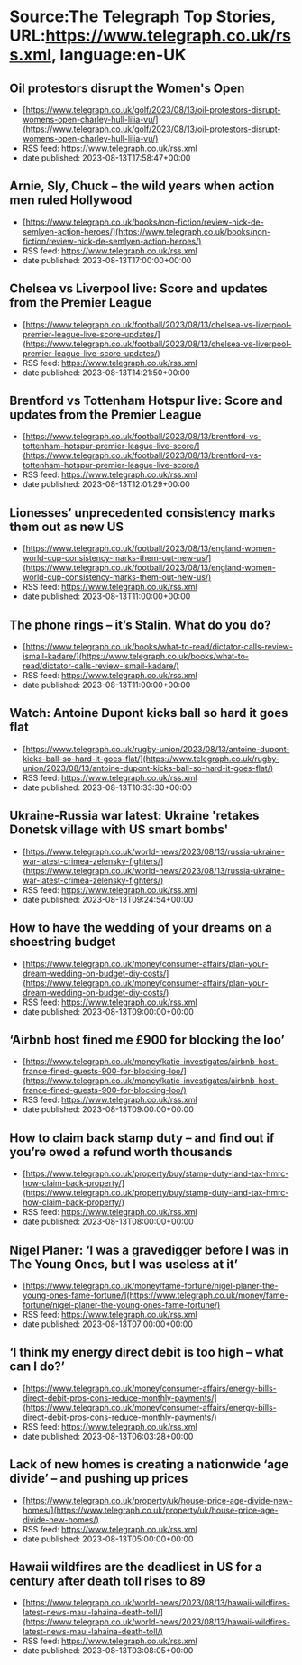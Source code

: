 # Source:The Telegraph Top Stories, URL:https://www.telegraph.co.uk/rss.xml, language:en-UK

## Oil protestors disrupt the Women's Open
 - [https://www.telegraph.co.uk/golf/2023/08/13/oil-protestors-disrupt-womens-open-charley-hull-lilia-vu/](https://www.telegraph.co.uk/golf/2023/08/13/oil-protestors-disrupt-womens-open-charley-hull-lilia-vu/)
 - RSS feed: https://www.telegraph.co.uk/rss.xml
 - date published: 2023-08-13T17:58:47+00:00



## Arnie, Sly, Chuck – the wild years when action men ruled Hollywood
 - [https://www.telegraph.co.uk/books/non-fiction/review-nick-de-semlyen-action-heroes/](https://www.telegraph.co.uk/books/non-fiction/review-nick-de-semlyen-action-heroes/)
 - RSS feed: https://www.telegraph.co.uk/rss.xml
 - date published: 2023-08-13T17:00:00+00:00



## Chelsea vs Liverpool live: Score and updates from the Premier League
 - [https://www.telegraph.co.uk/football/2023/08/13/chelsea-vs-liverpool-premier-league-live-score-updates/](https://www.telegraph.co.uk/football/2023/08/13/chelsea-vs-liverpool-premier-league-live-score-updates/)
 - RSS feed: https://www.telegraph.co.uk/rss.xml
 - date published: 2023-08-13T14:21:50+00:00



## Brentford vs Tottenham Hotspur live: Score and updates from the Premier League
 - [https://www.telegraph.co.uk/football/2023/08/13/brentford-vs-tottenham-hotspur-premier-league-live-score/](https://www.telegraph.co.uk/football/2023/08/13/brentford-vs-tottenham-hotspur-premier-league-live-score/)
 - RSS feed: https://www.telegraph.co.uk/rss.xml
 - date published: 2023-08-13T12:01:29+00:00



## Lionesses’ unprecedented consistency marks them out as new US
 - [https://www.telegraph.co.uk/football/2023/08/13/england-women-world-cup-consistency-marks-them-out-new-us/](https://www.telegraph.co.uk/football/2023/08/13/england-women-world-cup-consistency-marks-them-out-new-us/)
 - RSS feed: https://www.telegraph.co.uk/rss.xml
 - date published: 2023-08-13T11:00:00+00:00



## The phone rings – it’s Stalin. What do you do?
 - [https://www.telegraph.co.uk/books/what-to-read/dictator-calls-review-ismail-kadare/](https://www.telegraph.co.uk/books/what-to-read/dictator-calls-review-ismail-kadare/)
 - RSS feed: https://www.telegraph.co.uk/rss.xml
 - date published: 2023-08-13T11:00:00+00:00



## Watch: Antoine Dupont kicks ball so hard it goes flat
 - [https://www.telegraph.co.uk/rugby-union/2023/08/13/antoine-dupont-kicks-ball-so-hard-it-goes-flat/](https://www.telegraph.co.uk/rugby-union/2023/08/13/antoine-dupont-kicks-ball-so-hard-it-goes-flat/)
 - RSS feed: https://www.telegraph.co.uk/rss.xml
 - date published: 2023-08-13T10:33:30+00:00



## Ukraine-Russia war latest: Ukraine 'retakes Donetsk village with US smart bombs'
 - [https://www.telegraph.co.uk/world-news/2023/08/13/russia-ukraine-war-latest-crimea-zelensky-fighters/](https://www.telegraph.co.uk/world-news/2023/08/13/russia-ukraine-war-latest-crimea-zelensky-fighters/)
 - RSS feed: https://www.telegraph.co.uk/rss.xml
 - date published: 2023-08-13T09:24:54+00:00



## How to have the wedding of your dreams on a shoestring budget
 - [https://www.telegraph.co.uk/money/consumer-affairs/plan-your-dream-wedding-on-budget-diy-costs/](https://www.telegraph.co.uk/money/consumer-affairs/plan-your-dream-wedding-on-budget-diy-costs/)
 - RSS feed: https://www.telegraph.co.uk/rss.xml
 - date published: 2023-08-13T09:00:00+00:00



## ‘Airbnb host fined me £900 for blocking the loo’
 - [https://www.telegraph.co.uk/money/katie-investigates/airbnb-host-france-fined-guests-900-for-blocking-loo/](https://www.telegraph.co.uk/money/katie-investigates/airbnb-host-france-fined-guests-900-for-blocking-loo/)
 - RSS feed: https://www.telegraph.co.uk/rss.xml
 - date published: 2023-08-13T09:00:00+00:00



## How to claim back stamp duty – and find out if you’re owed a refund worth thousands
 - [https://www.telegraph.co.uk/property/buy/stamp-duty-land-tax-hmrc-how-claim-back-property/](https://www.telegraph.co.uk/property/buy/stamp-duty-land-tax-hmrc-how-claim-back-property/)
 - RSS feed: https://www.telegraph.co.uk/rss.xml
 - date published: 2023-08-13T08:00:00+00:00



## Nigel Planer: ‘I was a gravedigger before I was in The Young Ones, but I was useless at it’
 - [https://www.telegraph.co.uk/money/fame-fortune/nigel-planer-the-young-ones-fame-fortune/](https://www.telegraph.co.uk/money/fame-fortune/nigel-planer-the-young-ones-fame-fortune/)
 - RSS feed: https://www.telegraph.co.uk/rss.xml
 - date published: 2023-08-13T07:00:00+00:00



## ‘I think my energy direct debit is too high – what can I do?’
 - [https://www.telegraph.co.uk/money/consumer-affairs/energy-bills-direct-debit-pros-cons-reduce-monthly-payments/](https://www.telegraph.co.uk/money/consumer-affairs/energy-bills-direct-debit-pros-cons-reduce-monthly-payments/)
 - RSS feed: https://www.telegraph.co.uk/rss.xml
 - date published: 2023-08-13T06:03:28+00:00



## Lack of new homes is creating a nationwide ‘age divide’ – and pushing up prices
 - [https://www.telegraph.co.uk/property/uk/house-price-age-divide-new-homes/](https://www.telegraph.co.uk/property/uk/house-price-age-divide-new-homes/)
 - RSS feed: https://www.telegraph.co.uk/rss.xml
 - date published: 2023-08-13T05:00:00+00:00



## Hawaii wildfires are the deadliest in US for a century after death toll rises to 89
 - [https://www.telegraph.co.uk/world-news/2023/08/13/hawaii-wildfires-latest-news-maui-lahaina-death-toll/](https://www.telegraph.co.uk/world-news/2023/08/13/hawaii-wildfires-latest-news-maui-lahaina-death-toll/)
 - RSS feed: https://www.telegraph.co.uk/rss.xml
 - date published: 2023-08-13T03:08:05+00:00



